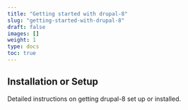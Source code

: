 ```yaml
---
title: "Getting started with drupal-8"
slug: "getting-started-with-drupal-8"
draft: false
images: []
weight: 1
type: docs
toc: true
---
```


## Installation or Setup
Detailed instructions on getting drupal-8 set up or installed.

